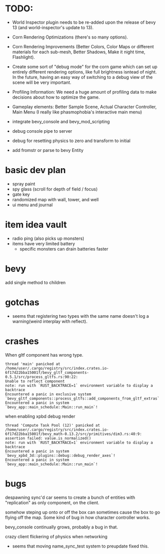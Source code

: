 # TODO:
- World Inspector plugin needs to be re-added upon the release of bevy 13 (and world-inspector's update to 13).
- Corn Rendering Optimizations (there's so many options).
- Corn Rendering Improvements (Better Colors, Color Maps or different materials for each sub-mesh, Better Shadows, Make it night time, Flashlight).
- Create some sort of "debug mode" for the corn game which can set up entirely different rendering options, like full brightness isntead of night. In the future, having an easy way of switching to a debug view of the scene will be very important.
- Profiling Information: We need a huge amount of profiling data to make decisions about how to optimize the game.
- Gameplay elements: Better Sample Scene, Actual Character Controller, Main Menu (I really like phasmophobia's interactive main menu)

- integrate bevy_console and bevy_mod_scripting
- debug console pipe to server

- debug for resetting physics to zero and transform to initial

- add fromstr or parse to bevy Entity

# basic dev plan
- spray paint
- spy glass (scroll for depth of field / focus)
- gate key
- randomized map with wall, tower, and well
- ui menu and journal

# item idea vault
- radio ping (also picks up monsters)
- items have very limited battery
  - specific monsters can drain batteries faster

# bevy
add single method to children

# gotchas
- seems that registering two types with the same name doesn't log a warning(weird interplay with reflect).

# crashes

When gltf component has wrong type.
```
thread 'main' panicked at /home/user/.cargo/registry/src/index.crates.io-6f17d22bba15001f/bevy_gltf_components-0.5.1/src/process_gltfs.rs:90:22:
Unable to reflect component
note: run with `RUST_BACKTRACE=1` environment variable to display a backtrace
Encountered a panic in exclusive system `bevy_gltf_components::process_gltfs::add_components_from_gltf_extras`!
Encountered a panic in system `bevy_app::main_schedule::Main::run_main`!
```

when enabling xpbd debug render
```
thread 'Compute Task Pool (12)' panicked at /home/user/.cargo/registry/src/index.crates.io-6f17d22bba15001f/bevy_math-0.13.2/src/primitives/dim3.rs:40:9:
assertion failed: value.is_normalized()
note: run with `RUST_BACKTRACE=1` environment variable to display a backtrace
Encountered a panic in system `bevy_xpbd_3d::plugins::debug::debug_render_axes`!
Encountered a panic in system `bevy_app::main_schedule::Main::run_main`!
```

# bugs

despawning sync'd car seems to create a bunch of entities with "replication" as only component, on the client.

somehow steping up onto or off the box can sometimes cause the box to go flying off the map. Some kind of bug in how character controller works.

bevy_console continually grows, probably a bug in that.

crazy client flickering of physics when networking
- seems that moving name_sync_test system to preupdate fixed this.

